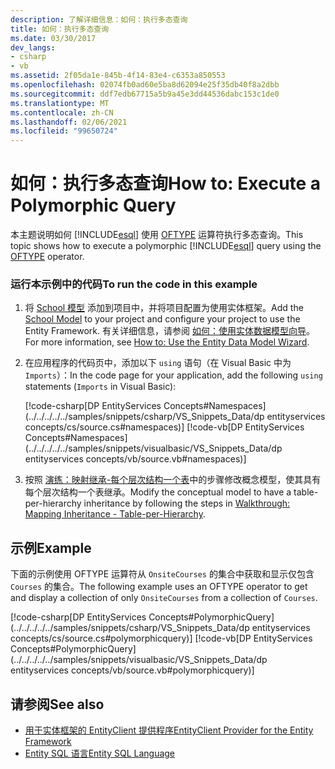 ```yaml
---
description: 了解详细信息：如何：执行多态查询
title: 如何：执行多态查询
ms.date: 03/30/2017
dev_langs:
- csharp
- vb
ms.assetid: 2f05da1e-845b-4f14-83e4-c6353a850553
ms.openlocfilehash: 02074fb0ad60e5ba8d62094e25f35db40f8a2dbb
ms.sourcegitcommit: ddf7edb67715a5b9a45e3dd44536dabc153c1de0
ms.translationtype: MT
ms.contentlocale: zh-CN
ms.lasthandoff: 02/06/2021
ms.locfileid: "99650724"
---
```

# <a name="how-to-execute-a-polymorphic-query"></a><span data-ttu-id="70d5f-103">如何：执行多态查询</span><span class="sxs-lookup"><span data-stu-id="70d5f-103">How to: Execute a Polymorphic Query</span></span>

<span data-ttu-id="70d5f-104">本主题说明如何 [!INCLUDE[esql](../../../../../includes/esql-md.md)] 使用 [OFTYPE](./language-reference/oftype-entity-sql.md) 运算符执行多态查询。</span><span class="sxs-lookup"><span data-stu-id="70d5f-104">This topic shows how to execute a polymorphic [!INCLUDE[esql](../../../../../includes/esql-md.md)] query using the [OFTYPE](./language-reference/oftype-entity-sql.md) operator.</span></span>

### <a name="to-run-the-code-in-this-example"></a><span data-ttu-id="70d5f-105">运行本示例中的代码</span><span class="sxs-lookup"><span data-stu-id="70d5f-105">To run the code in this example</span></span>

1. <span data-ttu-id="70d5f-106">将 [School 模型](/previous-versions/dotnet/netframework-4.0/bb896300(v=vs.100)) 添加到项目中，并将项目配置为使用实体框架。</span><span class="sxs-lookup"><span data-stu-id="70d5f-106">Add the [School Model](/previous-versions/dotnet/netframework-4.0/bb896300(v=vs.100)) to your project and configure your project to use the Entity Framework.</span></span> <span data-ttu-id="70d5f-107">有关详细信息，请参阅 [如何：使用实体数据模型向导](/previous-versions/dotnet/netframework-4.0/bb738677(v=vs.100))。</span><span class="sxs-lookup"><span data-stu-id="70d5f-107">For more information, see [How to: Use the Entity Data Model Wizard](/previous-versions/dotnet/netframework-4.0/bb738677(v=vs.100)).</span></span>

2. <span data-ttu-id="70d5f-108">在应用程序的代码页中，添加以下 `using` 语句（在 Visual Basic 中为 `Imports`）：</span><span class="sxs-lookup"><span data-stu-id="70d5f-108">In the code page for your application, add the following `using` statements (`Imports` in Visual Basic):</span></span>

    [!code-csharp[DP EntityServices Concepts#Namespaces](../../../../../samples/snippets/csharp/VS_Snippets_Data/dp entityservices concepts/cs/source.cs#namespaces)]
    [!code-vb[DP EntityServices Concepts#Namespaces](../../../../../samples/snippets/visualbasic/VS_Snippets_Data/dp entityservices concepts/vb/source.vb#namespaces)]

3. <span data-ttu-id="70d5f-109">按照 [演练：映射继承-每个层次结构一个表](/previous-versions/dotnet/netframework-4.0/cc716683(v=vs.100))中的步骤修改概念模型，使其具有每个层次结构一个表继承。</span><span class="sxs-lookup"><span data-stu-id="70d5f-109">Modify the conceptual model to have a table-per-hierarchy inheritance by following the steps in [Walkthrough: Mapping Inheritance - Table-per-Hierarchy](/previous-versions/dotnet/netframework-4.0/cc716683(v=vs.100)).</span></span>

## <a name="example"></a><span data-ttu-id="70d5f-110">示例</span><span class="sxs-lookup"><span data-stu-id="70d5f-110">Example</span></span>

<span data-ttu-id="70d5f-111">下面的示例使用 OFTYPE 运算符从 `OnsiteCourses` 的集合中获取和显示仅包含 `Courses` 的集合。</span><span class="sxs-lookup"><span data-stu-id="70d5f-111">The following example uses an OFTYPE operator to get and display a collection of only `OnsiteCourses` from a collection of `Courses`.</span></span>

[!code-csharp[DP EntityServices Concepts#PolymorphicQuery](../../../../../samples/snippets/csharp/VS_Snippets_Data/dp entityservices concepts/cs/source.cs#polymorphicquery)]
[!code-vb[DP EntityServices Concepts#PolymorphicQuery](../../../../../samples/snippets/visualbasic/VS_Snippets_Data/dp entityservices concepts/vb/source.vb#polymorphicquery)]

## <a name="see-also"></a><span data-ttu-id="70d5f-112">请参阅</span><span class="sxs-lookup"><span data-stu-id="70d5f-112">See also</span></span>

- [<span data-ttu-id="70d5f-113">用于实体框架的 EntityClient 提供程序</span><span class="sxs-lookup"><span data-stu-id="70d5f-113">EntityClient Provider for the Entity Framework</span></span>](entityclient-provider-for-the-entity-framework.md)
- [<span data-ttu-id="70d5f-114">Entity SQL 语言</span><span class="sxs-lookup"><span data-stu-id="70d5f-114">Entity SQL Language</span></span>](./language-reference/entity-sql-language.md)
